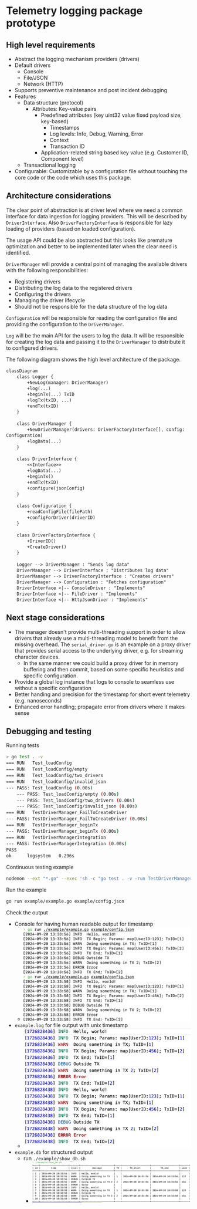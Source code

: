 # Telemetry logging package prototype

## High level requirements

- Abstract the logging mechanism providers (drivers)
- Default drivers
  - Console
  - File/JSON
  - Network (HTTP)
- Supports preventive maintenance and post incident debugging
- Features
  - Data structure (protocol)
    - Attributes: Key-value pairs
      - Predefined attributes (key uint32 value fixed payload size, key-based)
        - Timestamps
        - Log levels: Info, Debug, Warning, Error
        - Context
        - Transaction ID
      - Application-related string based key value (e.g. Customer ID, Component level)
  - Transactional logging
- Configurable: Customizable by a configuration file without touching the core code or
the code which uses this package.

## Architecture considerations

The clear point of abstraction is at driver level where we need a common interface for data ingestion for logging providers. This will be described by `DriverInterface`. Also `DriverFactoryInterface` is responsible for lazy loading of providers (based on loaded configuration).

The usage API could be also abstracted but this looks like premature optimization and better to be implemented later when the clear need is identified.

`DriverManager` will provide a central point of managing the available drivers with the following responsibilities:

- Registering drivers
- Distributing the log data to the registered drivers
- Configuring the drivers
- Managing the driver lifecycle
- Should not be responsible for the data structure of the log data

`Configuration` will be responsible for reading the configuration file and providing the configuration to the `DriverManager`.

`Log` will be the main API for the users to log the data. It will be responsible for creating the log data and passing it to the `DriverManager` to distribute it to configured drivers.

The following diagram shows the high level architecture of the package.

```mermaid
classDiagram
    class Logger {
        +NewLog(manager: DriverManager)
        +log(...)
        +beginTx(...) TxID
        +logTx(txID, ...) 
        +endTx(txID)
    }
    
    class DriverManager {
        +NewDriverManager(drivers: DriverFactoryInterface[], config: Configuration)
        +logData(...)
    }
    
    class DriverInterface {
        <<Interface>>
        +logData(...)
        +beginTx()
        +endTx(txID)
        +configure(jsonConfig)
    }

    class Configuration {
        +readConfigFile(filePath)
        +configForDriver(driverID)
    }

    class DriverFactoryInterface {
        +DriverID()
        +CreateDriver()
    }
    
    Logger --> DriverManager : "Sends log data"
    DriverManager --> DriverInterface : "Distributes log data"
    DriverManager --> DriverFactoryInterface : "Creates drivers"
    DriverManager --> Configuration : "Fetches configuration"
    DriverInterface <|-- ConsoleDriver : "Implements"
    DriverInterface <|-- FileDriver : "Implements"
    DriverInterface <|-- HttpJsonDriver : "Implements"
```

## Next stage considerations

- The manager doesn't provide multi-threading support in order to allow drivers that already use a multi-threading model to benefit from the missing overhead. The `serial_driver.go` is an example on a proxy driver that provides serial access to the underlying driver, e.g. for streaming character devices.
  - In the same manner we could build a proxy driver for in memory buffering and then commit, based on some specific heuristics and specific configuration.
- Provide a global log instance that logs to console to seamless use without a specific configuration
- Better handing and precision for the timestamp for short event telemetry (e.g. nanoseconds)
- Enhanced error handling; propagate error from drivers where it makes sense

## Debugging and testing

Running tests

```sh
> go test . -v
=== RUN   Test_loadConfig
=== RUN   Test_loadConfig/empty
=== RUN   Test_loadConfig/two_drivers
=== RUN   Test_loadConfig/invalid_json
--- PASS: Test_loadConfig (0.00s)
    --- PASS: Test_loadConfig/empty (0.00s)
    --- PASS: Test_loadConfig/two_drivers (0.00s)
    --- PASS: Test_loadConfig/invalid_json (0.00s)
=== RUN   TestDriverManager_FailToCreateDriver
--- PASS: TestDriverManager_FailToCreateDriver (0.00s)
=== RUN   TestDriverManager_beginTx
--- PASS: TestDriverManager_beginTx (0.00s)
=== RUN   TestDriverManagerIntegration
--- PASS: TestDriverManagerIntegration (0.00s)
PASS
ok  	logsystem	0.296s
```

Continuous testing example

```sh
nodemon --ext "*.go" --exec 'sh -c "go test . -v -run TestDriverManagerIntegration" || exit 1'
```

Run the example

```sh
go run example/example.go example/config.json
```

Check the output

- Console for having human readable output for timestamp
  - ![console out](./docs/console_out.png)
- `example.log` for file output with unix timestamp
  - ![example.log](./docs/file_out.png)
- `example.db` for structured output
  - run `./example/show_db.sh`
    - ![db out](./docs/db_out.png)
